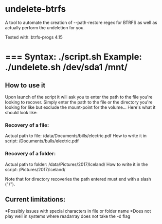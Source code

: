 # undelete-btrfs
A tool to automate the creation of --path-restore regex for BTRFS as well as actually perform the undeletion for you.

Tested with: btrfs-progs 4.15

===
Syntax: ./script.sh <dev> <dst>
Example: ./undelete.sh /dev/sda1 /mnt/
===

## How to use it
Upon launch of the script it will ask you to enter the path to the file you're looking to recover. Simply enter the path to the file or the directory you're looking for like but exclude the mount-point for the volume... Here's what it should look like:

### Recovery of a file:
Actual path to file: /data/Documents/bills/electric.pdf
How to write it in script: /Documents/bulls/electric.pdf

### Recovery of a folder:
Actual path to folder: /data/Pictures/2017/Iceland/
How to write it in the script: /Pictures/2017/Iceland/

Note that for directory recoveries the path entered must end with a slash ("/").


## Current limitations: 
*Possibly issues with special characters in file or folder name
*Does not play well in systems where readarray does not take the -d flag

